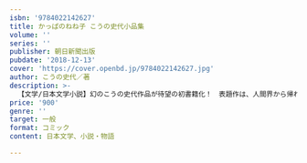 ```yaml
---
isbn: '9784022142627'
title: かっぱのねね子 こうの史代小品集
volume: ''
series: ''
publisher: 朝日新聞出版
pubdate: '2018-12-13'
cover: 'https://cover.openbd.jp/9784022142627.jpg'
author: こうの史代／著
description: >-
  【文学/日本文学小説】幻のこうの史代作品が待望の初書籍化！　表題作は、人間界から帰れなくなった悪いかっぱの少女ねね子が巻き起こす日々の騒動を愛らしく描くオールカラー漫画。本作のほか、描き下ろしスケッチコラム「かっぱ紀行」や未書籍化の漫画、イラストも収録。
price: '900'
genre: ''
target: 一般
format: コミック
content: 日本文学、小説・物語

---
```

